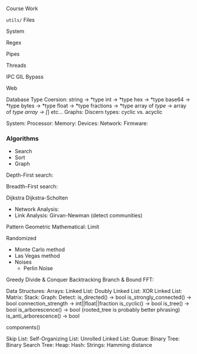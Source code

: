Course Work

`utils/`
Files

System

Regex

Pipes

Threads

IPC GIL Bypass

Web

Database
Type Coersion:
string -> *type
int -> *type
hex -> *type
base64 -> *type
bytes -> *type
float -> *type
fractions -> *type
array of _type_ -> array of *type
array -> [*]
etc...
Graphs:
Discern types:
cyclic vs. acyclic

System:
Processor:
Memory:
Devices:
Network:
Firmware:

### Algorithms
* Search
* Sort
* Graph

Depth-First search:

Breadth-First search:

Dijkstra
Dijkstra-Scholten
- Network Analysis:
- Link Analysis:
	Girvan-Newman (detect communities)

Pattern
Geometric
Mathematical:
Limit

Randomized
* Monte Carlo method
* Las Vegas method
* Noises
	* Perlin Noise


Greedy
Divide & Conquer
Backtracking
Branch & Bound
FFT:

Data Structures:
Arrays:
Linked List:
Doubly Linked List:
XOR Linked List:
Matrix:
Stack:
Graph:
Detect:
is_directed() -> bool
	is_strongly_connected() -> bool
	connection_strength -> int||float||fraction
is_cyclic() -> bool
is_tree() -> bool
	 is_arborescence() -> bool (rooted_tree is probably better phrasing)
	 is_anti_arborescence() -> bool

components()


Skip List:
Self-Organizing List:
Unrolled Linked List:
Queue:
Binary Tree:
Binary Search Tree:
Heap:
Hash:
Strings:
Hamming distance

